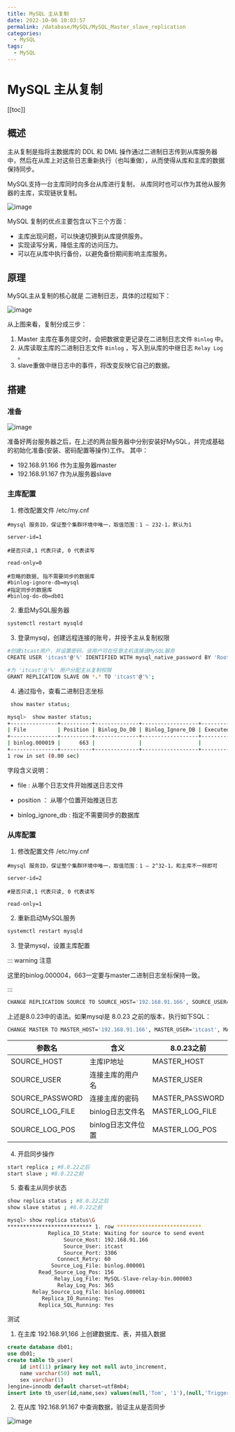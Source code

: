 ```yaml
---
title: MySQL 主从复制
date: 2022-10-06 10:03:57
permalink: /database/MySQL/MySQL_Master_slave_replication
categories:
  - MySQL
tags:
  - MySQL
---
```

# MySQL 主从复制

[[toc]]

## 概述

主从复制是指将主数据库的 DDL 和 DML 操作通过二进制日志传到从库服务器中，然后在从库上对这些日志重新执行（也叫重做），从而使得从库和主库的数据保持同步。

MySQL支持一台主库同时向多台从库进行复制， 从库同时也可以作为其他从服务器的主库，实现链状复制。

![image](https://cdn.jsdelivr.net/gh/xustudyxu/image-hosting1@master/20221006/image.24v1v6o3apb4.webp)

MySQL 复制的优点主要包含以下三个方面：

+ 主库出现问题，可以快速切换到从库提供服务。
+ 实现读写分离，降低主库的访问压力。
+ 可以在从库中执行备份，以避免备份期间影响主库服务。

## 原理

MySQL主从复制的核心就是 二进制日志，具体的过程如下：

![image](https://cdn.jsdelivr.net/gh/xustudyxu/image-hosting1@master/20221006/image.tj4re5i0yv4.webp)

从上图来看，复制分成三步：

1. Master 主库在事务提交时，会把数据变更记录在二进制日志文件 `Binlog` 中。
2. 从库读取主库的二进制日志文件 `Binlog` ，写入到从库的中继日志 `Relay Log` 。
3. slave重做中继日志中的事件，将改变反映它自己的数据。

## 搭建

### 准备

![image](https://cdn.jsdelivr.net/gh/xustudyxu/image-hosting1@master/20221006/image.3mds0xiaekw.webp)

准备好两台服务器之后，在上述的两台服务器中分别安装好MySQL，并完成基础的初始化准备(安装、密码配置等操作)工作。 其中：

+ 192.168.91.166 作为主服务器master
+ 192.168.91.167 作为从服务器slave

### 主库配置

1. 修改配置文件 /etc/my.cnf

```properties
#mysql 服务ID，保证整个集群环境中唯一，取值范围：1 – 232-1，默认为1

server-id=1

#是否只读,1 代表只读, 0 代表读写

read-only=0

#忽略的数据, 指不需要同步的数据库
#binlog-ignore-db=mysql
#指定同步的数据库
#binlog-do-db=db01
```

2. 重启MySQL服务器

```sh
systemctl restart mysqld
```

3. 登录mysql，创建远程连接的账号，并授予主从复制权限

```sh
#创建itcast用户，并设置密码，该用户可在任意主机连接该MySQL服务
CREATE USER 'itcast'@'%' IDENTIFIED WITH mysql_native_password BY 'Root@123456';

#为 'itcast'@'%' 用户分配主从复制权限
GRANT REPLICATION SLAVE ON *.* TO 'itcast'@'%';
```

4. 通过指令，查看二进制日志坐标

```sh
 show master status;
```

```sh {5}
mysql>  show master status;
+---------------+----------+--------------+------------------+-------------------+
| File          | Position | Binlog_Do_DB | Binlog_Ignore_DB | Executed_Gtid_Set |
+---------------+----------+--------------+------------------+-------------------+
| binlog.000019 |      663 |              |                  |                   |
+---------------+----------+--------------+------------------+-------------------+
1 row in set (0.00 sec)
```

字段含义说明：

+ file : 从哪个日志文件开始推送日志文件

+ position ： 从哪个位置开始推送日志

+ binlog_ignore_db : 指定不需要同步的数据库

### 从库配置

1. 修改配置文件 /etc/my.cnf

```properties
#mysql 服务ID，保证整个集群环境中唯一，取值范围：1 – 2^32-1，和主库不一样即可

server-id=2

#是否只读,1 代表只读, 0 代表读写

read-only=1
```

2. 重新启动MySQL服务

```sh
systemctl restart mysqld
```

3. 登录mysql，设置主库配置

::: warning 注意

这里的binlog.000004，663一定要与master二进制日志坐标保持一致。

:::

```sh
CHANGE REPLICATION SOURCE TO SOURCE_HOST='192.168.91.166', SOURCE_USER='itcast', SOURCE_PASSWORD='Root@123456', SOURCE_LOG_FILE='binlog.000004', SOURCE_LOG_POS=663;
```

上述是8.0.23中的语法。如果mysql是 8.0.23 之前的版本，执行如下SQL：

```sh
CHANGE MASTER TO MASTER_HOST='192.168.91.166', MASTER_USER='itcast', MASTER_PASSWORD='Root@123456', MASTER_LOG_FILE='binlog.000004', MASTER_LOG_POS=663;
```

| 参数名          | 含义               | 8.0.23之前      |
| --------------- | ------------------ | --------------- |
| SOURCE_HOST     | 主库IP地址         | MASTER_HOST     |
| SOURCE_USER     | 连接主库的用户名   | MASTER_USER     |
| SOURCE_PASSWORD | 连接主库的密码     | MASTER_PASSWORD |
| SOURCE_LOG_FILE | binlog日志文件名   | MASTER_LOG_FILE |
| SOURCE_LOG_POS  | binlog日志文件位置 | MASTER_LOG_POS  |

4. 开启同步操作

```sh
start replica ; #8.0.22之后
start slave ; #8.0.22之前
```

5. 查看主从同步状态

```sh
show replica status ; #8.0.22之后
show slave status ; #8.0.22之前
```

```sh {13,14}
mysql> show replica status\G
*************************** 1. row ***************************
             Replica_IO_State: Waiting for source to send event
                  Source_Host: 192.168.91.166
                  Source_User: itcast
                  Source_Port: 3306
                Connect_Retry: 60
              Source_Log_File: binlog.000001
          Read_Source_Log_Pos: 156
               Relay_Log_File: MySQL-Slave-relay-bin.000003
                Relay_Log_Pos: 365
        Relay_Source_Log_File: binlog.000001
           Replica_IO_Running: Yes
          Replica_SQL_Running: Yes
```

测试

1. 在主库 192.168.91,166 上创建数据库、表，并插入数据

```sql
create database db01;
use db01;
create table tb_user(
	id int(11) primary key not null auto_increment,
	name varchar(50) not null,
	sex varchar(1)
)engine=innodb default charset=utf8mb4;
insert into tb_user(id,name,sex) values(null,'Tom', '1'),(null,'Trigger','0'),(null,'Dawn','1');
```

2. 在从库 192.168.91.167 中查询数据，验证主从是否同步

![image](https://cdn.jsdelivr.net/gh/xustudyxu/image-hosting1@master/20221006/image.2jg288ijubc0.webp)

